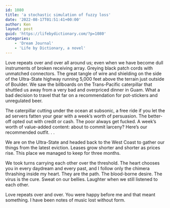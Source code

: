 ```yaml
---
id: 1080
title: 'a stochastic simulation of fuzzy loss'
date: '2022-08-17T01:51:41+00:00'
author: Ken
layout: post
guid: 'https://lifebydictionary.com/?p=1080'
categories:
    - 'Dream Journal'
    - 'Life by Dictionary, a novel'
---
```


Love repeats over and over all around us; even when we have become dull instruments of broken receiving array. Greying black patch cords with unmatched connectors. The great tangle of wire and shielding on the side of the Ultra-State highway running 5,000 feet above the terrain just outside of Boulder. We saw the billboards on the Trans-Pacific caterpillar that shuttled us away from a very bad and overpriced dinner in Guam. What a bad decision to travel that far on a recommendation for pot-stickers and unregulated beer.

The caterpillar cutting under the ocean at subsonic, a free ride if you let the ad servers fatten your gear with a week’s worth of persuasion. The better-off opted out with credit or cash. The poor always get fucked. A week’s worth of value-added content: about to commit larceny? Here’s our recommended outfit. . .

We are on the Ultra-State and headed back to the West Coast to gather our things from the latest eviction. Leases grow shorter and shorter as prices rise. This place we managed to keep for three months.

We took turns carrying each other over the threshold. The heart chooses you in every daydream and every past, and I follow only the chimera thrashing inside my heart. They are the path. The blood-borne desire. The virus is the cure. Sweat on our bellies. Laughter when we still listened to each other.

Love repeats over and over. You were happy before me and that meant something. I have been notes of music lost without form.